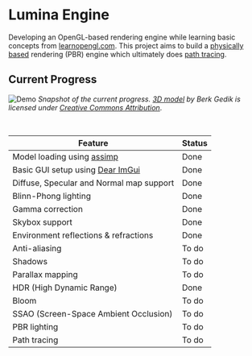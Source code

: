 # Lumina Engine
Developing an OpenGL-based rendering engine while learning basic concepts from [learnopengl.com](https://learnopengl.com/). This project aims to build a [physically based](https://en.wikipedia.org/wiki/Physically_based_rendering) rendering (PBR) engine which ultimately does [path tracing](https://blogs.nvidia.com/blog/what-is-path-tracing/).  

## Current Progress
![Demo](Docs/demo.png)
*Snapshot of the current progress. [3D model](https://skfb.ly/6QZxW) by Berk Gedik is licensed under [Creative Commons Attribution](http://creativecommons.org/licenses/by/4.0/)*.

<br>

| Feature | Status |
| ---- | ---- |
| Model loading using [assimp](https://github.com/assimp/assimp) | Done |
| Basic GUI setup using [Dear ImGui](https://github.com/ocornut/imgui) | Done |
| Diffuse, Specular and Normal map support | Done |
| Blinn-Phong lighting | Done |
| Gamma correction | Done |
| Skybox support | Done |
| Environment reflections & refractions | Done |
| Anti-aliasing | To do |
| Shadows | To do |
| Parallax mapping | To do |
| HDR (High Dynamic Range) | Done |
| Bloom | To do |
| SSAO (Screen-Space Ambient Occlusion) | To do |
| PBR lighting | To do |
| Path tracing | To do |
